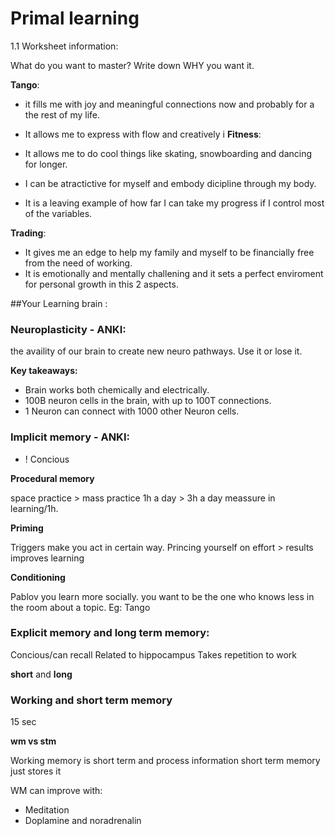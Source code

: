 # Primal learning

1.1 Worksheet information:

What do you want to master? Write down WHY you want it.

__Tango__:

* it fills me with joy and meaningful connections now and probably for a the rest of my life.
* It allows me to express with flow and creatively
i
__Fitness__:

* It allows me to do cool things like skating, snowboarding and dancing for longer.
* I can be atractictive for myself and embody dicipline through my body.
* It is a leaving example of how far I can take my progress if I control most of the variables.

__Trading__:


* It gives me an edge to help my family and myself to be financially free from the need of working.
* It is emotionally and mentally challening and it sets a perfect enviroment for personal growth in this 2 aspects.

##Your Learning brain :

### Neuroplasticity - ANKI:

the availity of our brain to create new neuro pathways. Use it or lose it.

__Key takeaways:__

* Brain works both chemically and electrically.
* 100B neuron cells in the brain, with up to 100T connections.
* 1 Neuron can connect with 1000 other Neuron cells.


### Implicit memory - ANKI:

* ! Concious

__Procedural memory__

space practice > mass practice
1h a day > 3h a day meassure in learning/1h.


__Priming__

Triggers make you act in certain way.
Princing yourself on effort > results improves learning


__Conditioning__

Pablov
you learn more socially.
you want to be the one who knows less in the room about a topic. Eg: Tango


### Explicit memory and long term memory:

Concious/can recall
Related to hippocampus
Takes repetition to work

__short__ and __long__


### Working and short term memory

15 sec

__wm vs stm__

Working memory is short term and process information
short term memory just stores it

WM can improve with:

- Meditation
- Doplamine and noradrenalin
